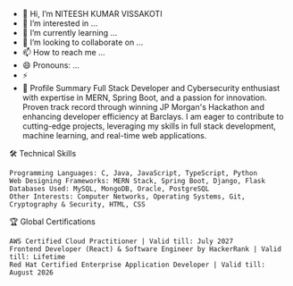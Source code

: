 - 👋 Hi, I’m NITEESH KUMAR VISSAKOTI
- 👀 I’m interested in ...
- 🌱 I’m currently learning ...
- 💞️ I’m looking to collaborate on ...
- 📫 How to reach me ...
- 😄 Pronouns: ...
- ⚡
- 📝 Profile Summary
Full Stack Developer and Cybersecurity enthusiast with expertise in MERN, Spring Boot, and a passion for innovation. Proven track record through winning JP Morgan's Hackathon and enhancing developer efficiency at Barclays. I am eager to contribute to cutting-edge projects, leveraging my skills in full stack development, machine learning, and real-time web applications.


🛠️ Technical Skills

    Programming Languages: C, Java, JavaScript, TypeScript, Python
    Web Designing Frameworks: MERN Stack, Spring Boot, Django, Flask
    Databases Used: MySQL, MongoDB, Oracle, PostgreSQL
    Other Interests: Computer Networks, Operating Systems, Git, Cryptography & Security, HTML, CSS



🏆 Global Certifications

    AWS Certified Cloud Practitioner | Valid till: July 2027
    Frontend Developer (React) & Software Engineer by HackerRank | Valid till: Lifetime
    Red Hat Certified Enterprise Application Developer | Valid till: August 2026




<!---
niteesh999/niteesh999 is a ✨ special ✨ repository because its `README.md` (this file) appears on your GitHub profile.
You can click the Preview link to take a look at your changes.
--->
